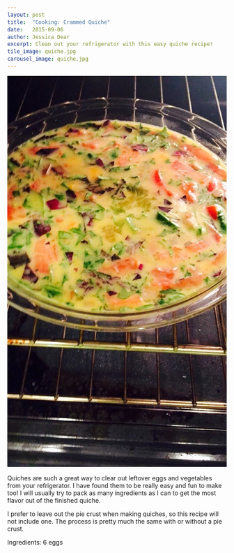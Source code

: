 ```yaml
---
layout: post
title:  "Cooking: Crammed Quiche"
date:   2015-09-06
author: Jessica Dear
excerpt: Clean out your refrigerator with this easy quiche recipe!
tile_image: quiche.jpg
carousel_image: quiche.jpg
---
```


![rawquiche](/images/rawquiche.jpg) 

Quiches are such a great way to clear out leftover eggs and vegetables from your refrigerator. I have found them to be really easy and fun to make too! I will usually try to pack as many ingredients as I can to get the most flavor out of the finished quiche. 

I prefer to leave out the pie crust when making quiches, so this recipe will not include one. The process is pretty much the same with or without a pie crust. 

Ingredients: 
  6 eggs
